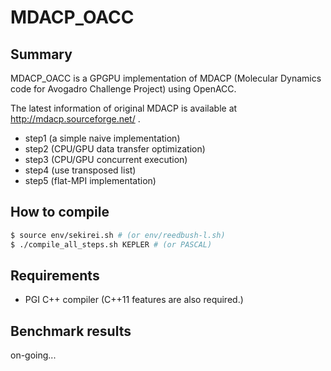 # MDACP_OACC

## Summary
MDACP_OACC is a GPGPU implementation of MDACP (Molecular Dynamics code for Avogadro Challenge Project) using OpenACC.

The latest information of original MDACP is available at http://mdacp.sourceforge.net/ .

- step1 (a simple naive implementation)
- step2 (CPU/GPU data transfer optimization)
- step3 (CPU/GPU concurrent execution)
- step4 (use transposed list)
- step5 (flat-MPI implementation)

## How to compile

``` sh
$ source env/sekirei.sh # (or env/reedbush-l.sh)
$ ./compile_all_steps.sh KEPLER # (or PASCAL)
```

## Requirements
- PGI C++ compiler (C++11 features are also required.)

## Benchmark results
on-going...
